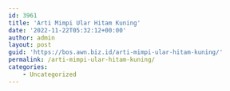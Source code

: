```yaml
---
id: 3961
title: 'Arti Mimpi Ular Hitam Kuning'
date: '2022-11-22T05:32:12+00:00'
author: admin
layout: post
guid: 'https://bos.awn.biz.id/arti-mimpi-ular-hitam-kuning/'
permalink: /arti-mimpi-ular-hitam-kuning/
categories:
    - Uncategorized
---
```


